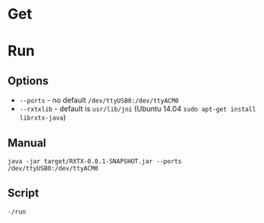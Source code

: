 # Get

# Run

## Options

* `--ports` - no default `/dev/ttyUSB0:/dev/ttyACM0`
* `--rxtxlib` - default is `usr/lib/jni` (Ubuntu 14.04 `sudo apt-get install librxtx-java`)

## Manual 

```
java -jar target/RXTX-0.0.1-SNAPSHOT.jar --ports /dev/ttyUSB0:/dev/ttyACM0
```

## Script

```
-/run
```
